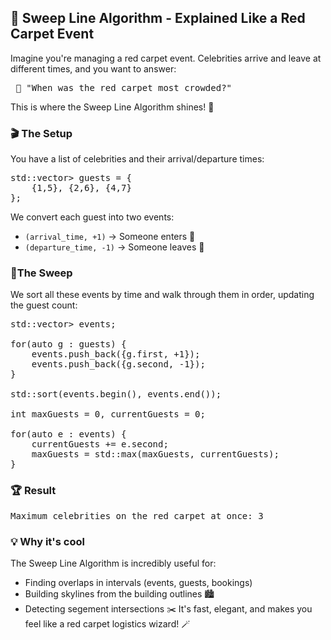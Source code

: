 ## 🧹 Sweep Line Algorithm - Explained Like a Red Carpet Event
Imagine you're managing a red carpet event. Celebrities arrive and leave at different times, and you want to answer:
<pre> 🧐 "When was the red carpet most crowded?"</pre>
This is where the Sweep Line Algorithm shines! 🌟

### 🎬 The Setup
You have a list of celebrities and their arrival/departure times:
<pre>
std::vector<std::pair<int, int>> guests = {
    {1,5}, {2,6}, {4,7}
};
</pre>

We convert each guest into two events:
- `(arrival_time, +1)` -> Someone enters 🚶
- `(departure_time, -1)` -> Someone leaves 👋

### 🧹The Sweep
We sort all these events by time and walk through them in order, updating the guest count:

<pre>
std::vector<std::pair<int, int>> events;

for(auto g : guests) {
    events.push_back({g.first, +1});
    events.push_back({g.second, -1});
}

std::sort(events.begin(), events.end());

int maxGuests = 0, currentGuests = 0;

for(auto e : events) {
    currentGuests += e.second;
    maxGuests = std::max(maxGuests, currentGuests);
}
</pre>

### 🏆 Result
<pre>
Maximum celebrities on the red carpet at once: 3</pre>

### 💡 Why it's cool
The Sweep Line Algorithm is incredibly useful for:
- Finding overlaps in intervals (events, guests, bookings)
- Building skylines from the building outlines 🏙️
- Detecting segement intersections ✂️
It's fast, elegant, and makes you feel like a red carpet logistics wizard! 🪄